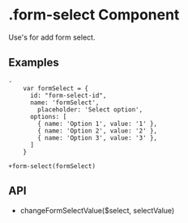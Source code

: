 # .form-select Component

Use's for add form select.

## Examples

```pug
-
	var formSelect = {
	  id: "form-select-id",
	  name: 'formSelect',
		placeholder: 'Select option',
	  options: [
	    { name: 'Option 1', value: '1' },
	    { name: 'Option 2', value: '2' },
	    { name: 'Option 3', value: '3' },
	  ]
	}

+form-select(formSelect)
```

## API

- changeFormSelectValue($select, selectValue)

